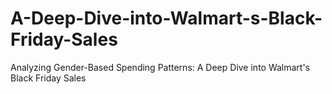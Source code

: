 # A-Deep-Dive-into-Walmart-s-Black-Friday-Sales
Analyzing Gender-Based Spending Patterns: A Deep Dive into Walmart's Black Friday Sales
